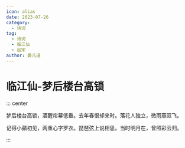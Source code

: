 ```yaml
---
icon: alias
date: 2023-07-26
category:
  - 诗词
tag:
  - 诗词
  - 临江仙
  - 赵宋
author: 晏几道
---
```


# 临江仙-梦后楼台高锁


<!-- more -->

::: center

梦后楼台高锁，酒醒帘幕低垂。去年春恨却来时。落花人独立，微雨燕双飞。

记得小蘋初见，两重心字罗衣。琵琶弦上说相思。当时明月在，曾照彩云归。

:::